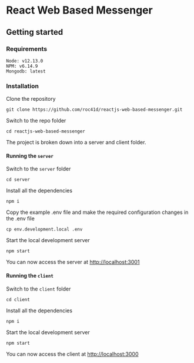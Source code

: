 # React Web Based Messenger

## Getting started

### Requirements
```
Node: v12.13.0
NPM: v6.14.9
Mongodb: latest
```

### Installation
Clone the repository

```
git clone https://github.com/roc41d/reactjs-web-based-messenger.git
```

Switch to the repo folder

```
cd reactjs-web-based-messenger
```

The project is broken down into a server and client folder.

#### Running the `server`
Switch to the `server` folder

```
cd server
```

Install all the dependencies

```
npm i
```

Copy the example .env file and make the required configuration changes in the .env file

```
cp env.development.local .env
```

Start the local development server

```
npm start
```

You can now access the server at [http://localhost:3001](http://localhost:3001)

#### Running the `client`
Switch to the `client` folder

```
cd client
```

Install all the dependencies

```
npm i
```

Start the local development server

```
npm start
```

You can now access the client at [http://localhost:3000](http://localhost:3000)
